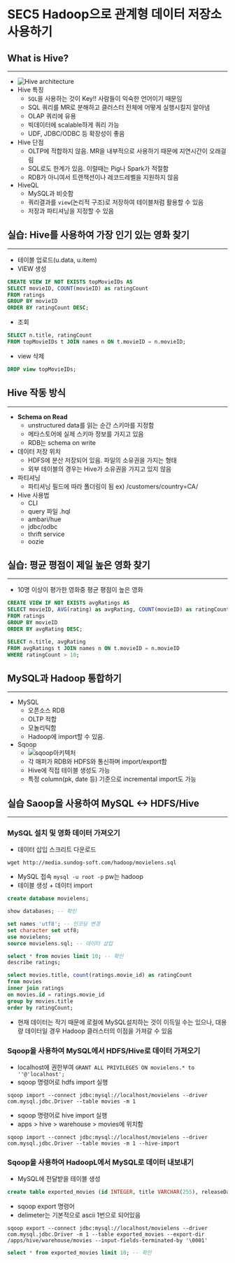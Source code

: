 # SEC5 Hadoop으로 관계형 데이터 저장소 사용하기

## What is Hive?

---

- ![Hive architecture](https://image.slidesharecdn.com/jetlore-120711223401-phpapp01/85/spark-and-shark-lightningfast-analytics-over-hadoop-and-hive-data-25-320.jpg?cb=1342046123)
- Hive 특징
  - `SQL`을 사용하는 것이 Key!! 사람들이 익숙한 언어이기 때문임
  - SQL 쿼리를 MR로 분해하고 클러스터 전체에 어떻게 실행시킬지 알아냄
  - OLAP 쿼리에 유용
  - 빅데이터에 scalable하게 쿼리 가능
  - UDF, JDBC/ODBC 등 확장성이 좋음
- Hive 단점
  - OLTP에 적합하지 않음. MR을 내부적으로 사용하기 때문에 지연시간이 오래걸림
  - SQL로도 한계가 있음. 이럴때는 Pig나 Spark가 적절함
  - RDB가 아니여서 트랜잭션이나 레코드레벨을 지원하지 않음
- HiveQL
  - MySQL과 비슷함
  - 쿼리결과를 `view`(논리적 구조)로 저장하여 테이블처럼 활용할 수 있음
  - 저장과 파티셔닝을 지정할 수 있음

## 실습: Hive를 사용하여 가장 인기 있는 영화 찾기

---

- 테이블 업로드(u.data, u.item)
- VIEW 생성
  
```sql
CREATE VIEW IF NOT EXISTS topMovieIDs AS
SELECT movieID, COUNT(movieID) as ratingCount
FROM ratings
GROUP BY movieID
ORDER BY ratingCount DESC;
```

- 조회

```sql
SELECT n.title, ratingCount
FROM topMovieIDs t JOIN names n ON t.movieID = n.movieID;
```

- view 삭제

```sql
DROP view topMovieIDs;
```

## Hive 작동 방식

---

- **Schema on Read**
  - unstructured data를 읽는 순간 스키마를 지정함
  - 메타스토어에 실제 스키마 정보를 가지고 있음
  - RDB는 schema on write
- 데이터 저장 위치
  - HDFS에 분산 저장되어 있음. 파일의 소유권을 가지는 형태
  - 외부 테이블의 경우는 Hive가 소유권을 가지고 있지 않음
- 파티셔닝
  - 파티셔닝 필드에 따라 폴더링이 됨 ex) /customers/country=CA/
- Hive 사용법
  - CLI
  - query 파일 .hql
  - ambari/hue
  - jdbc/odbc
  - thrift service
  - oozie

## 실습: 평균 평점이 제일 높은 영화 찾기

---

- 10명 이상이 평가한 영화중 평균 평점이 높은 영화

```sql
CREATE VIEW IF NOT EXISTS avgRatings AS
SELECT movieID, AVG(rating) as avgRating, COUNT(movieID) as ratingCount
FROM ratings
GROUP BY movieID
ORDER BY avgRating DESC;

SELECT n.title, avgRating
FROM avgRatings t JOIN names n ON t.movieID = n.movieID
WHERE ratingCount > 10;
```

## MySQL과 Hadoop 통합하기

---

- MySQL
  - 오픈소스 RDB
  - OLTP 적합
  - 모놀리틱함
  - Hadoop에 import할 수 있음.
- Sqoop
  - ![sqoop아키텍처](https://t1.daumcdn.net/cfile/tistory/246A5C3A58479DB10D)
  - 각 매퍼가 RDB와 HDFS와 통신하며 import/export함
  - Hive에 직접 테이블 생성도 가능
  - 특정 column(pk, date 등) 기준으로 incremental import도 가능

## 실습 Saoop을 사용하여 MySQL <-> HDFS/Hive

---

### MySQL 설치 및 영화 데이터 가져오기

- 데이터 삽입 스크리트 다운로드

```shell
wget http://media.sundog-soft.com/hadoop/movielens.sql
```

- MySQL 접속 `mysql -u root -p` pw는 hadoop
- 테이블 생성 + 데이터 import

```sql
create database movielens;

show databases; -- 확인

set names 'utf8'; -- 인코딩 변경
set character set utf8;
use movielens;
source movielens.sql; -- 데이터 삽입

select * from movies limit 10; -- 확인
describe ratings;

select movies.title, count(ratings.movie_id) as ratingCount
from movies
inner join ratings
on movies.id = ratings.movie_id
group by movies.title
order by ratingCount;
```

- 현재 데이터는 작기 때문에 로컬에 MySQL설치하는 것이 이득일 수는 있으나, 대용량 데이터일 경우 Hadoop 클러스터의 이점을 가져갈 수 있음

### Sqoop을 사용하여 MySQL에서 HDFS/Hive로 데이터 가져오기

- localhost에 권한부여 `GRANT ALL PRIVILEGES ON movielens.* to ''@'localhost';`
- sqoop 명령어로 hdfs import 실행

```shell
sqoop import --connect jdbc:mysql://localhost/movielens --driver com.mysql.jdbc.Driver --table movies -m 1
```

- sqoop 명령어로 hive import 실행
- apps > hive > warehouse > movies에 위치함

```shell
sqoop import --connect jdbc:mysql://localhost/movielens --driver com.mysql.jdbc.Driver --table movies -m 1 --hive-import
```

### Sqoop을 사용하여 HadoopL에서 MySQL로 데이터 내보내기

- MySQL에 전달받을 테이블 생성

```sql
create table exported_movies (id INTEGER, title VARCHAR(255), releaseDate DATE);
```

- sqoop export 명령어
- delimeter는 기본적으로 ascii 1번으로 되어있음

```shell
sqoop export --connect jdbc:mysql://localhost/movielens --driver com.mysql.jdbc.Driver -m 1 --table exported_movies --export-dir /apps/hive/warehouse/movies --input-fields-terminated-by '\0001'
```

```sql
select * from exported_movies limit 10; -- 확인
```

